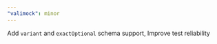 ```yaml
---
"valimock": minor
---
```


Add `variant` and `exactOptional` schema support, Improve test reliability

